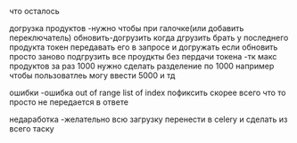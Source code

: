 что осталось 

догрузка продуктов 
-нужно чтобы при галочке(или добавить переключатель) обновить-догрузить 
когда дгрузить брать у последнего продукта токен передавать его в запросе и догружать 
если обновить просто заново подгрузить все проудкты без пердачи токена
-тк макс продуктов за раз 1000 нужно сделать разделение по 1000 например чтобы пользоватлеь могу ввести 5000 и тд 

ошибки 
-ошибка out of range list of index пофиксить скорее всего что то просто не передается в ответе 

недаработка 
-желательно всю загрузку перенести в celery и сделать из всего таску 